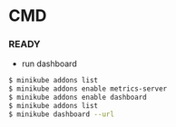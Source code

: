 # CMD

### READY
- run dashboard
```bash
$ minikube addons list
$ minikube addons enable metrics-server
$ minikube addons enable dashboard
$ minikube addons list
$ minikube dashboard --url
```

```bash

```
